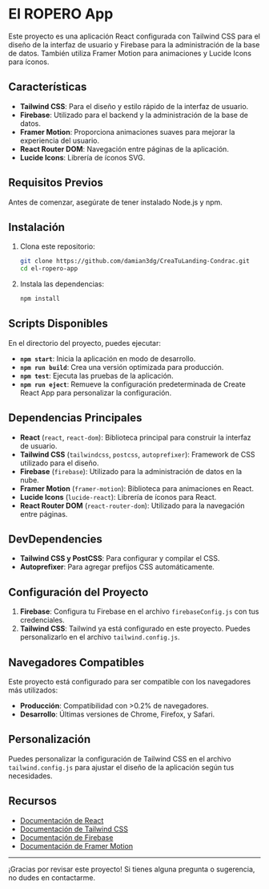 # El ROPERO App

Este proyecto es una aplicación React configurada con Tailwind CSS para el diseño de la interfaz de usuario y Firebase para la administración de la base de datos. También utiliza Framer Motion para animaciones y Lucide Icons para íconos.

## Características

- **Tailwind CSS**: Para el diseño y estilo rápido de la interfaz de usuario.
- **Firebase**: Utilizado para el backend y la administración de la base de datos.
- **Framer Motion**: Proporciona animaciones suaves para mejorar la experiencia del usuario.
- **React Router DOM**: Navegación entre páginas de la aplicación.
- **Lucide Icons**: Librería de íconos SVG.

## Requisitos Previos

Antes de comenzar, asegúrate de tener instalado Node.js y npm.

## Instalación

1. Clona este repositorio:

   ```bash
   git clone https://github.com/damian3dg/CreaTuLanding-Condrac.git
   cd el-ropero-app
   ```

2. Instala las dependencias:

   ```bash
   npm install
   ```

## Scripts Disponibles

En el directorio del proyecto, puedes ejecutar:

- **`npm start`**: Inicia la aplicación en modo de desarrollo.
- **`npm run build`**: Crea una versión optimizada para producción.
- **`npm test`**: Ejecuta las pruebas de la aplicación.
- **`npm run eject`**: Remueve la configuración predeterminada de Create React App para personalizar la configuración.

## Dependencias Principales

- **React** (`react`, `react-dom`): Biblioteca principal para construir la interfaz de usuario.
- **Tailwind CSS** (`tailwindcss`, `postcss`, `autoprefixer`): Framework de CSS utilizado para el diseño.
- **Firebase** (`firebase`): Utilizado para la administración de datos en la nube.
- **Framer Motion** (`framer-motion`): Biblioteca para animaciones en React.
- **Lucide Icons** (`lucide-react`): Librería de íconos para React.
- **React Router DOM** (`react-router-dom`): Utilizado para la navegación entre páginas.

## DevDependencies

- **Tailwind CSS y PostCSS**: Para configurar y compilar el CSS.
- **Autoprefixer**: Para agregar prefijos CSS automáticamente.

## Configuración del Proyecto

1. **Firebase**: Configura tu Firebase en el archivo `firebaseConfig.js` con tus credenciales.
2. **Tailwind CSS**: Tailwind ya está configurado en este proyecto. Puedes personalizarlo en el archivo `tailwind.config.js`.

## Navegadores Compatibles

Este proyecto está configurado para ser compatible con los navegadores más utilizados:

- **Producción**: Compatibilidad con >0.2% de navegadores.
- **Desarrollo**: Últimas versiones de Chrome, Firefox, y Safari.

## Personalización

Puedes personalizar la configuración de Tailwind CSS en el archivo `tailwind.config.js` para ajustar el diseño de la aplicación según tus necesidades.

## Recursos

- [Documentación de React](https://reactjs.org/)
- [Documentación de Tailwind CSS](https://tailwindcss.com/)
- [Documentación de Firebase](https://firebase.google.com/docs)
- [Documentación de Framer Motion](https://www.framer.com/motion/)

---

¡Gracias por revisar este proyecto! Si tienes alguna pregunta o sugerencia, no dudes en contactarme.
